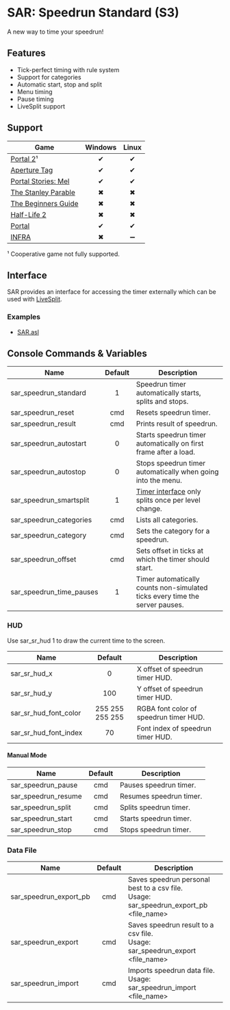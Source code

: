 # SAR: Speedrun Standard (S3)

A new way to time your speedrun!

## Features

- Tick-perfect timing with rule system
- Support for categories
- Automatic start, stop and split
- Menu timing
- Pause timing
- LiveSplit support

## Support

Game|Windows|Linux
---|:-:|:-:
[Portal 2](https://store.steampowered.com/app/620)¹|✔|✔
[Aperture Tag](https://store.steampowered.com/app/280740)|✔|✔
[Portal Stories: Mel](https://store.steampowered.com/app/317400)|✔|✔
[The Stanley Parable](https://store.steampowered.com/app/221910)|✖|✖
[The Beginners Guide](https://store.steampowered.com/app/303210)|✖|✖
[Half-Life 2](https://store.steampowered.com/app/220)|✖|✖
[Portal](https://store.steampowered.com/app/400)|✔|✔
[INFRA](https://store.steampowered.com/app/251110)|✖|➖

¹ Cooperative game not fully supported.

## Interface

SAR provides an interface for accessing the timer externally which can be used with [LiveSplit](https://livesplit.github.com).

### Examples

- [SAR.asl](https://raw.githubusercontent.com/NeKzor/SourceAutoRecord/livesplit/SAR.asl)

## Console Commands & Variables

|Name|Default|Description|
|---|:-:|---|
|sar_speedrun_standard|1|Speedrun timer automatically starts, splits and stops.
|sar_speedrun_reset|cmd|Resets speedrun timer.
|sar_speedrun_result|cmd|Prints result of speedrun.
|sar_speedrun_autostart|0|Starts speedrun timer automatically on first frame after a load.
|sar_speedrun_autostop|0|Stops speedrun timer automatically when going into the menu.
|sar_speedrun_smartsplit|1|[Timer interface](#interface) only splits once per level change.
|sar_speedrun_categories|cmd|Lists all categories.
|sar_speedrun_category|cmd|Sets the category for a speedrun.
|sar_speedrun_offset|cmd|Sets offset in ticks at which the timer should start.
|sar_speedrun_time_pauses|1|Timer automatically counts non-simulated ticks every time the server pauses.

### HUD

Use sar_sr_hud 1 to draw the current time to the screen.

|Name|Default|Description|
|---|:-:|---|
|sar_sr_hud_x|0|X offset of speedrun timer HUD.
|sar_sr_hud_y|100|Y offset of speedrun timer HUD.
|sar_sr_hud_font_color|255 255 255 255|RGBA font color of speedrun timer HUD.
|sar_sr_hud_font_index|70|Font index of speedrun timer HUD.

#### Manual Mode

|Name|Default|Description|
|---|:-:|---|
|sar_speedrun_pause|cmd|Pauses speedrun timer.
|sar_speedrun_resume|cmd|Resumes speedrun timer.
|sar_speedrun_split|cmd|Splits speedrun timer.
|sar_speedrun_start|cmd|Starts speedrun timer.
|sar_speedrun_stop|cmd|Stops speedrun timer.

### Data File

|Name|Default|Description|
|---|:-:|---|
|sar_speedrun_export_pb|cmd|Saves speedrun personal best to a csv file.<br>Usage: sar_speedrun_export_pb <file_name>
|sar_speedrun_export|cmd|Saves speedrun result to a csv file.<br>Usage: sar_speedrun_export <file_name>
|sar_speedrun_import|cmd|Imports speedrun data file.<br>Usage: sar_speedrun_import <file_name>
